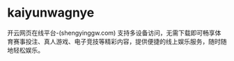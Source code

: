 # kaiyunwagnye
开云网页在线平台-(shengyinggw.com) 支持多设备访问，无需下载即可畅享体育赛事投注、真人游戏、电子竞技等精彩内容，提供便捷的线上娱乐服务，随时随地轻松娱乐。
